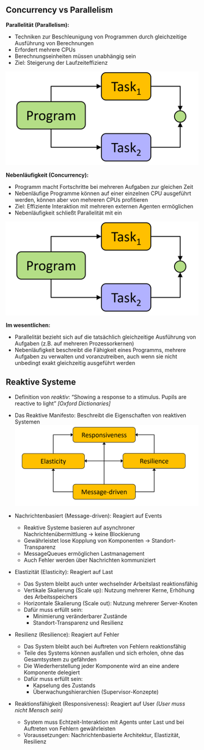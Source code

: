 ## Concurrency vs Parallelism

**Parallelität (Parallelism):**
- Techniken zur Beschleunigung von Programmen durch gleichzeitige Ausführung von Berechnungen
- Erfordert mehrere CPUs
- Berechnungseinheiten müssen unabhängig sein
- Ziel: Steigerung der Laufzeiteffizienz

![assets/Parallel.png](assets/Parallel.png)

**Nebenläufigkeit (Concurrency):**
- Programm macht Fortschritte bei mehreren Aufgaben zur gleichen Zeit
- Nebenläufige Programme können auf einer einzelnen CPU ausgeführt werden, können aber von mehreren CPUs profitieren
- Ziel: Effiziente Interaktion mit mehreren externen Agenten ermöglichen
- Nebenläufigkeit schließt Parallelität mit ein

![assets/Concurrent.png](assets/Parallel.png)

**Im wesentlichen:**
- Parallelität bezieht sich auf die tatsächlich gleichzeitige Ausführung von Aufgaben (z.B. auf mehreren Prozessorkernen)
- Nebenläufigkeit beschreibt die Fähigkeit eines Programms, mehrere Aufgaben zu verwalten und voranzutreiben, auch wenn sie nicht unbedingt exakt gleichzeitig ausgeführt werden

## Reaktive Systeme
- Definition von *reaktiv*: “Showing a response to a stimulus. Pupils are reactive to light” *[Oxford Dictionaries]*

- Das Reaktive Manifesto: Beschreibt die Eigenschaften von reaktiven Systemen
![alt text](assets/ReactiveSystem.png)

- Nachrichtenbasiert (Message-driven): Reagiert auf Events
  - Reaktive Systeme basieren auf asynchroner Nachrichtenübermittlung → keine Blockierung
  - Gewährleistet lose Kopplung von Komponenten → Standort-Transparenz
  - MessageQueues ermöglichen Lastmanagement
  - Auch Fehler werden über Nachrichten kommuniziert
- Elastizität (Elasticity): Reagiert auf Last
  - Das System bleibt auch unter wechselnder Arbeitslast reaktionsfähig
  - Vertikale Skalierung (Scale up): Nutzung mehrerer Kerne, Erhöhung des Arbeitsspeichers
  - Horizontale Skalierung (Scale out): Nutzung mehrerer Server-Knoten
  - Dafür muss erfüllt sein:
    - Minimierung veränderbarer Zustände
    - Standort-Transparenz und Resilienz
- Resilienz (Resilience): Reagiert auf Fehler
  - Das System bleibt auch bei Auftreten von Fehlern reaktionsfähig
  - Teile des Systems können ausfallen und sich erholen, ohne das Gesamtsystem zu gefährden
  - Die Wiederherstellung jeder Komponente wird an eine andere Komponente delegiert
  - Dafür muss erfüllt sein:
    - Kapselung des Zustands
    - Überwachungshierarchien (Supervisor-Konzepte)
- Reaktionsfähigkeit (Responsiveness): Reagiert auf User *(User muss nicht Mensch sein)*
  - System muss Echtzeit-Interaktion mit Agents unter Last und bei Auftreten von Fehlern gewährleisten
  - Voraussetzungen: Nachrichtenbasierte Architektur, Elastizität, Resilienz